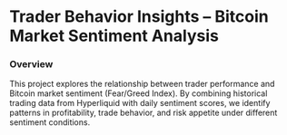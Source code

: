
# Trader Behavior Insights – Bitcoin Market Sentiment Analysis

### Overview

This project explores the relationship between trader performance and Bitcoin market sentiment (Fear/Greed Index). By combining historical trading data from Hyperliquid with daily sentiment scores, we identify patterns in profitability, trade behavior, and risk appetite under different sentiment conditions.

